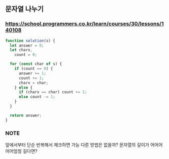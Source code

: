 ## 문자열 나누기

### https://school.programmers.co.kr/learn/courses/30/lessons/140108

```js
function solution(s) {
  let answer = 0;
  let charx,
    count = 0;

  for (const char of s) {
    if (count == 0) {
      answer += 1;
      count += 1;
      charx = char;
    } else {
      if (charx == char) count += 1;
      else count -= 1;
    }
  }

  return answer;
}
```

### NOTE

앞에서부터 단순 반복해서 체크하면 가능
다른 방법은 없을까?
문자열의 길이가 어어어어어엄청 길다면?
